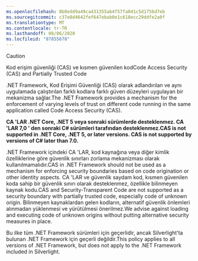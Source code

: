 ```yaml
---
ms.openlocfilehash: 8b0edd9a49ca431355ab4f57fa041c5d1756d7eb
ms.sourcegitcommit: c37e8d4642fef647ebab0e1c618ecc29ddfe2a0f
ms.translationtype: MT
ms.contentlocale: tr-TR
ms.lasthandoff: 08/06/2020
ms.locfileid: "87855678"
---
```

> [!CAUTION]
> <span data-ttu-id="16709-101">Kod erişim güvenliği (CAS) ve kısmen güvenilen kod</span><span class="sxs-lookup"><span data-stu-id="16709-101">Code Access Security (CAS) and Partially Trusted Code</span></span>
>
> <span data-ttu-id="16709-102">.NET Framework, Kod Erişimi Güvenliği (CAS) olarak adlandırılan ve aynı uygulamada çalıştırılan farklı kodlara farklı güven düzeyleri uygulayan bir mekanizma sağlar.</span><span class="sxs-lookup"><span data-stu-id="16709-102">The .NET Framework provides a mechanism for the enforcement of varying levels of trust on different code running in the same application called Code Access Security (CAS).</span></span>
>
> <span data-ttu-id="16709-103">**CA 'LAR .NET Core, .NET 5 veya sonraki sürümlerde desteklenmez. CA 'LAR 7,0 ' den sonraki C# sürümleri tarafından desteklenmez.**</span><span class="sxs-lookup"><span data-stu-id="16709-103">**CAS is not supported in .NET Core, .NET 5, or later versions. CAS is not supported by versions of C# later than 7.0.**</span></span>
>
> <span data-ttu-id="16709-104">.NET Framework içindeki CA 'LAR, kod kaynağına veya diğer kimlik özelliklerine göre güvenlik sınırları zorlama mekanizması olarak kullanılmamalıdır.</span><span class="sxs-lookup"><span data-stu-id="16709-104">CAS in .NET Framework should not be used as a mechanism for enforcing security boundaries based on code origination or other identity aspects.</span></span> <span data-ttu-id="16709-105">CA 'LAR ve güvenlik saydam kod, kısmen güvenilen koda sahip bir güvenlik sınırı olarak desteklenmez, özellikle bilinmeyen kaynak kodu.</span><span class="sxs-lookup"><span data-stu-id="16709-105">CAS and Security-Transparent Code are not supported as a security boundary with partially trusted code, especially code of unknown origin.</span></span> <span data-ttu-id="16709-106">Bilinmeyen kaynaklardan gelen kodların, alternatif güvenlik önlemleri alınmadan yüklenmesi ve yürütülmesi önerilmez.</span><span class="sxs-lookup"><span data-stu-id="16709-106">We advise against loading and executing code of unknown origins without putting alternative security measures in place.</span></span>
>
> <span data-ttu-id="16709-107">Bu ilke tüm .NET Framework sürümleri için geçerlidir, ancak Silverlight’ta bulunan .NET Framework için geçerli değildir.</span><span class="sxs-lookup"><span data-stu-id="16709-107">This policy applies to all versions of .NET Framework, but does not apply to the .NET Framework included in Silverlight.</span></span>
